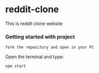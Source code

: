 # reddit-clone
This is reddit clone website

### Getting started with project
```
fork the repository and open in your PC
```
Open the terminal and type:
```
npm start
```
